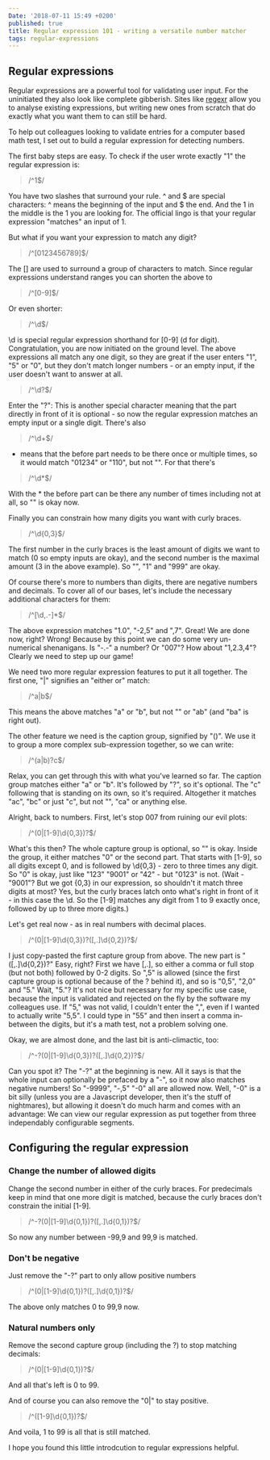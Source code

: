 ```yaml
---
Date: '2018-07-11 15:49 +0200'
published: true
title: Regular expression 101 - writing a versatile number matcher
tags: regular-expressions
---
```

## Regular expressions

Regular expressions are a powerful tool for validating user input. For the uninitiated they also look like complete gibberish. Sites like [regexr](https://regexr.com) allow you to analyse existing expressions, but writing new ones from scratch that do exactly what you want them to can still be hard.

To help out colleagues looking to validate entries for a computer based math test, I set out to build a regular expression for detecting numbers.

The first baby steps are easy. To check if the user wrote exactly "1" the regular expression is:

> /^1$/

You have two slashes that surround your rule. ^ and $ are special characters: ^ means the beginning of the input and $ the end. And the 1 in the middle is the 1 you are looking for. The official lingo is that your regular expression "matches" an input of 1.

But what if you want your expression to match any digit?

> /^[0123456789]$/

The \[\] are used to surround a group of characters to match. Since regular expressions understand ranges you can shorten the above to

> /^[0-9]$/

Or even shorter:

> /^\\d$/

\\d is special regular expression shorthand for [0-9] (d for digit). Congratulation, you are now initiated on the ground level. The above expressions all match any one digit, so they are great if the user enters "1", "5" or "0", but they don't match longer numbers - or an empty input, if the user doesn't want to answer at all.

> /^\\d?$/

Enter the "?": This is another special character meaning that the part directly in front of it is optional - so now the regular expression matches an empty input or a single digit. There's also

> /^\\d+$/

+ means that the before part needs to be there once or multiple times, so it would match "01234" or "110", but not "". For that there's

> /^\\d*$/

With the * the before part can be there any number of times including not at all, so "" is okay now.

Finally you can constrain how many digits you want with curly braces.

> /^\\d{0,3}$/

The first number in the curly braces is the least amount of digits we want to match (0 so empty inputs are okay), and the second number is the maximal amount (3 in the above example). So "", "1" and "999" are okay.

Of course there's more to numbers than digits, there are negative numbers and decimals. To cover all of our bases, let's include the necessary additional characters for them:

> /^[\\d,.-]*$/

The above expression matches "1.0", "-2,5" and ",7". Great! We are done now, right? Wrong! Because by this point we can do some very un-numerical shenanigans. Is "-.-" a number? Or "007"? How about "1,2.3,4"? Clearly we need to step up our game!

We need two more regular expression features to put it all together. The first one, "|" signifies an "either or" match:

> /^a|b$/

This means the above matches "a" or "b", but not "" or "ab" (and "ba" is right out).

The other feature we need is the caption group, signified by "()". We use it to group a more complex sub-expression together, so we can write:

> /^(a|b)?c$/

Relax, you can get through this with what you've learned so far. The caption group matches either "a" or "b". It's followed by "?", so it's optional. The "c" following that is standing on its own, so it's required. Altogether it matches "ac", "bc" or just "c", but not "", "ca" or anything else.

Alright, back to numbers. First, let's stop 007 from ruining our evil plots:

> /^(0|[1-9]\d{0,3})?$/

What's this then? The whole capture group is optional, so "" is okay. Inside the group, it either matches "0" or the second part. That starts with [1-9], so all digits except 0, and is followed by \\d{0,3} - zero to three times any digit. So "0" is okay, just like "123" "9001" or "42" - but "0123" is not. (Wait - "9001"? But we got {0,3} in our expression, so shouldn't it match three digits at most? Yes, but the curly braces latch onto what's right in front of it - in this case the \\d. So the \[1-9\] matches any digit from 1 to 9 exactly once, followed by up to three more digits.)

Let's get real now - as in real numbers with decimal places.

> /^(0|[1-9]\d{0,3})?([,.]\d{0,2})?$/

I just copy-pasted the first capture group from above. The new part is "([,.]\\d{0,2})?" Easy, right? First we have \[,.\], so either a comma or full stop (but not both) followed by 0-2 digits. So ",5" is allowed (since the first capture group is optional because of the ? behind it), and so is "0,5", "2,0" and "5." Wait, "5."? It's not nice but necessary for my specific use case, because the input is validated and rejected on the fly by the software my colleagues use. If "5," was not valid, I couldn't enter the ",", even if I wanted to actually write "5,5". I could type in "55" and then insert a comma in-between the digits, but it's a math test, not a problem solving one.

Okay, we are almost done, and the last bit is anti-climactic, too:

> /^-?(0|[1-9]\d{0,3})?([,.]\d{0,2})?$/

Can you spot it? The "-?" at the beginning is new. All it says is that the whole input can optionally be prefaced by a "-", so it now also matches negative numbers! So "-9999", "-,5" "-0" all are allowed now. Well, "-0" is a bit silly (unless you are a Javascript developer, then it's the stuff of nightmares), but allowing it doesn't do much harm and comes with an advantage: We can view our regular expression as put together from three independably configurable segments.

## Configuring the regular expression
### Change the number of allowed digits
Change the second number in either of the curly braces. For predecimals keep in mind that one more digit is matched, because the curly braces don't constrain the initial \[1-9\].

> /^-?(0|[1-9]\d{0,1})?([,.]\d{0,1})?$/

So now any number between -99,9 and 99,9 is matched.

### Don't be negative
Just remove the "-?" part to only allow positive numbers

> /^(0|[1-9]\d{0,1})?([,.]\d{0,1})?$/

The above only matches 0 to 99,9 now.

### Natural numbers only

Remove the second capture group (including the ?) to stop matching decimals:

> /^(0|[1-9]\d{0,1})?$/

And all that's left is 0 to 99.

And of course you can also remove the "0|" to stay positive.

> /^([1-9]\d{0,1})?$/

And voila, 1 to 99 is all that is still matched.

I hope you found this little introdcution to regular expressions helpful.
